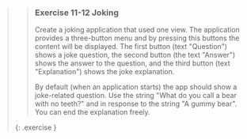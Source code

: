 >>### Exercise 11-12 Joking
>>
>> Create a joking application that used one view. The application provides a three-button menu and by pressing this buttons the content will be displayed. The first button (text "Question") shows a joke question, the second button (the text "Answer") shows the answer to the question, and the third button (text "Explanation") shows the joke explanation.
>>
>> By default (when an application starts) the app should show a joke-related question. Use the string "What do you call a bear with no teeth?" and in response to the string "A gummy bear". You can end the explanation freely.
>>
>{: .exercise }